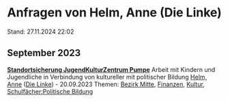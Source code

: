 # Anfragen von Helm, Anne (Die Linke)

Stand: 27.11.2024 22:02

## September 2023
**[Standortsicherung JugendKulturZentrum Pumpe](https://pardok.parlament-berlin.de/starweb/adis/citat/VT/19/SchrAnfr/S19-16592.pdf)**
Arbeit mit Kindern und Jugendliche in Verbindung von kultureller mit politischer Bildung
[Helm, Anne](autor_helm_anne_die_linke.md) ([Die Linke](fraktion_die_linke.md)) - 20.09.2023
Themen: [Bezirk Mitte](bezirk_mitte.md), [Finanzen](thema_finanzen.md), [Kultur](thema_kultur.md), [Schulfächer:Politische Bildung](thema_schulfaecher_politische_bildung.md)


